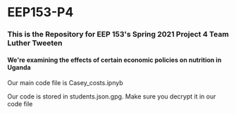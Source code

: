 # EEP153-P4

### This is the Repository for EEP 153's Spring 2021 Project 4 Team Luther Tweeten

#### We're examining the effects of certain economic policies on nutrition in Uganda

Our main code file is Casey_costs.ipnyb

Our code is stored in students.json.gpg. Make sure you decrypt it in our code file
